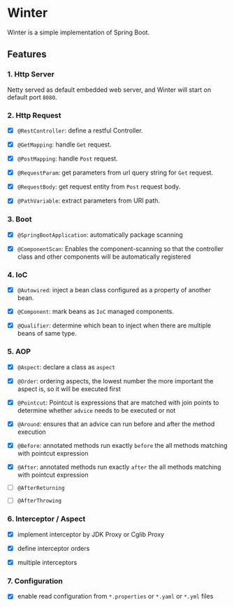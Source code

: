 # Winter

Winter is a simple implementation of Spring Boot.

## Features

### 1. Http Server

Netty served as default embedded web server, and Winter will start on default port `8080`.


### 2. Http Request

* [x] `@RestController`: define a restful Controller.
* [x] `@GetMapping`: handle `Get` request.
* [x] `@PostMapping`: handle `Post` request.
* [x] `@RequestParam`: get parameters from url query string for `Get` request.
* [x] `@RequestBody`: get request entity from `Post` request body.
* [x] `@PathVariable`: extract parameters from URI path.


### 3. Boot

* [x] `@SpringBootApplication`: automatically package scanning
* [x] `@ComponentScan`: Enables the component-scanning so that the controller class and other components will be automatically registered


### 4. IoC

* [x] `@Autowired`: inject a bean class configured as a property of another bean.
* [x] `@Component`: mark beans as `IoC` managed components. 
* [x] `@Qualifier`: determine which bean to inject when there are multiple beans of same type.


### 5. AOP

* [x] `@Aspect`: declare a class as `aspect`
* [x] `@Order`: ordering aspects, the lowest number the more important the aspect is, so it will be executed first
* [x] `@Pointcut`: Pointcut is expressions that are matched with join points to determine whether `advice` needs to be executed or not
* [x] `@Around`: ensures that an advice can run before and after the method execution 
* [x] `@Before`: annotated methods run exactly `before` the all methods matching with pointcut expression
* [x] `@After`: annotated methods run exactly `after` the all methods matching with pointcut expression
* [ ] `@AfterReturning`
* [ ] `@AfterThrowing`


### 6. Interceptor / Aspect

* [x] implement interceptor by JDK Proxy or Cglib Proxy
* [x] define interceptor orders
* [x] multiple interceptors


### 7. Configuration

* [x] enable read configuration from `*.properties` or `*.yaml` or `*.yml` files 

